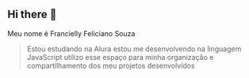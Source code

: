 ## Hi there 👋
Meu nome é Francielly Feliciano Souza

>Estou estudando na Alura
>estou me desenvolvendo na linguagem JavaScript
>utilizo esse espaço para minha organização e compartilhamento dos meu projetos desenvolvidos
